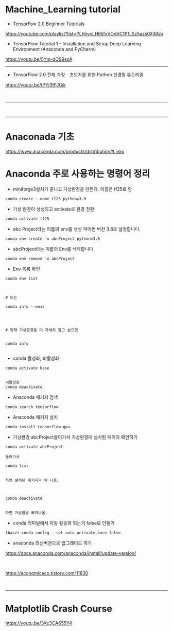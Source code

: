 # Machine_Learning tutorial

-  TensorFow 2.0 Beginner Tutorials

https://youtube.com/playlist?list=PLhhyoLH6IjfxVOdVC1P1L5z5azs0XjMsb

- TensorFlow Tutorial 1 - Installation and Setup Deep Learning Environment (Anaconda and PyCharm)

https://youtu.be/5Ym-dOS9ssA

<hr>

- TensorFlow 2.0 전체 과정 - 초보자를 위한 Python 신경망 튜토리얼

https://youtu.be/tPYj3fFJGjk

<br>

<hr>

<br>

<hr>

#  Anaconada 기초 


https://www.anaconda.com/products/distribution#Links


#  Anaconda 주로 사용하는 명령어 정리 

- miniforge3설치가 끝나고 가상환경을 만든다.
이름은 tf25로 함

```
conda create --name tf25 python=3.8
```

- 가상 환경이 생성되고 activate로 환경 전환

```
conda activate tf25
```

- abc Project라는 이름의 env를 생성 파이썬 버전 3.8로 설정합니다.

```
conda env create -n abcProject python=3.8
```



- abcProject라는 이름의 Env를 삭제합니다

```
conda env remove -n abcProject
```


- Env 목록 확인

```
conda env list



# 또는 

conda info --envs




# 현재 가상환경을 더 자세히 알고 싶으면


conda info


```





- conda 활성화, 비활성화

```
conda activate base


비활성화
conda deactivate

```




- Anaconda 패키지 검색

```
conda search tensorflow

```

- Anaconda 패키지 설치

```
conda install tensorflow-gpu

```


- 가상환경 abcProject들어가서 가상환경에 설치된 패키지 확인하기

```
conda activate abcProject

들어가서 

conda list


하면 설치된 패키지가 쭉 나옴.



conda deactivate


하면 가상환경 빠져나옴.
```


- conda 터미널에서 자동 활동화 되는거 false로 만들기

```
(base) conda config --set auto_activate_base false

```


- anaconda 최신버젼으로 업그레이드 하기

https://docs.anaconda.com/anaconda/install/update-version/

<br>

https://economiceco.tistory.com/11830

<br>

<hr>


# Matplotlib Crash Course

https://youtu.be/3Xc3CA655Y4



